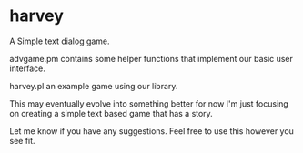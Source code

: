 # harvey
A Simple text dialog game.

advgame.pm contains some helper functions that implement our basic user
interface.

harvey.pl an example game using our library.

This may eventually evolve into something better for now I'm just focusing
on creating a simple text based game that has a story.

Let me know if you have any suggestions.  Feel free to use this however
you see fit.
